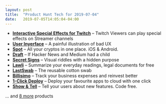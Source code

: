```yaml
---
layout: post
title:  "Product Hunt Tech for 2019-07-04"
date:   2019-07-05T14:05:04-04:00
---
```


* **[Interactive Special Effects for Twitch](https://www.producthunt.com/posts/interactive-special-effects-for-twitch?utm_campaign=producthunt-api&utm_medium=api&utm_source=Application%3A+Daily+Digest+RSS+%28ID%3A+3202%29)** – Twitch Viewers can play special effects on Streamer channels
* **[User Inyerface](https://www.producthunt.com/posts/user-inyerface?utm_campaign=producthunt-api&utm_medium=api&utm_source=Application%3A+Daily+Digest+RSS+%28ID%3A+3202%29)** – A painful illustration of bad UX
* **[Spot](https://www.producthunt.com/posts/spot-89dbadd0-cb4d-4aaa-8b85-15cbc1646c7a?utm_campaign=producthunt-api&utm_medium=api&utm_source=Application%3A+Daily+Digest+RSS+%28ID%3A+3202%29)** – All your cryptos in one place. iOS & Android.
* **[Draft](https://www.producthunt.com/posts/draft-2faab89a-3e8d-4d42-ada3-73d69511104f?utm_campaign=producthunt-api&utm_medium=api&utm_source=Application%3A+Daily+Digest+RSS+%28ID%3A+3202%29)** – If Hacker News and Medium had a child
* **[Secret Signs](https://www.producthunt.com/posts/secret-signs?utm_campaign=producthunt-api&utm_medium=api&utm_source=Application%3A+Daily+Digest+RSS+%28ID%3A+3202%29)** – Visual riddles with a hidden purpose
* **[Lawli](https://www.producthunt.com/posts/lawli?utm_campaign=producthunt-api&utm_medium=api&utm_source=Application%3A+Daily+Digest+RSS+%28ID%3A+3202%29)** – Summarize your everyday readings, legal documents for free
* **[LastSwab](https://www.producthunt.com/posts/lastswab?utm_campaign=producthunt-api&utm_medium=api&utm_source=Application%3A+Daily+Digest+RSS+%28ID%3A+3202%29)** – The reusable cotton swab
* **[Billisimo](https://www.producthunt.com/posts/billisimo?utm_campaign=producthunt-api&utm_medium=api&utm_source=Application%3A+Daily+Digest+RSS+%28ID%3A+3202%29)** – Track your business expenses and reinvest better
* **[1-Click Deploy](https://www.producthunt.com/posts/1-click-deploy?utm_campaign=producthunt-api&utm_medium=api&utm_source=Application%3A+Daily+Digest+RSS+%28ID%3A+3202%29)** – Deploy your favourite apps to cloud with one click 
* **[Show & Tell](https://www.producthunt.com/posts/show-tell?utm_campaign=producthunt-api&utm_medium=api&utm_source=Application%3A+Daily+Digest+RSS+%28ID%3A+3202%29)** – Tell your users about new features. Code free.

… and [8 more](https://www.producthunt.com/tech) products